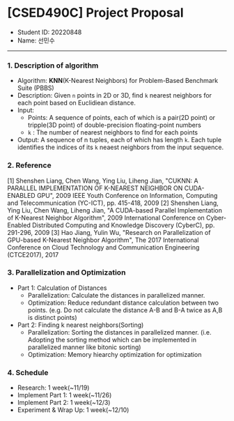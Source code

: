 # [CSED490C] Project Proposal
- Student ID: 20220848
- Name: 선민수
---

### 1. Description of algorithm
- Algorithm: **KNN**(K-Nearest Neighbors) for Problem-Based Benchmark Suite (PBBS)
- Description: Given `n` points in 2D or 3D, find `k` nearest neighbors for each point based on Euclidiean distance.
- Input:
    - Points: A sequence of points, each of which is a pair(2D point) or tripple(3D point) of double-precision floating-point numbers
    - `k` : The number of nearest neighbors to find for each points
- Output: A sequence of n tuples, each of which has length `k`. Each tuple identifies the indices of its `k` neaest neighbors from the input sequence.

### 2. Reference
[1] Shenshen Liang, Chen Wang, Ying Liu, Liheng Jian, "CUKNN: A PARALLEL IMPLEMENTATION OF K-NEAREST NEIGHBOR ON CUDA-ENABLED GPU", 2009 IEEE Youth Conference on Information, Computing and Telecommunication (YC-ICT), pp. 415-418, 2009
[2] Shenshen Liang, Ying Liu, Chen Wang, Liheng Jian, "A CUDA-based Parallel Implementation of K-Nearest Neighbor Algorithm", 2009 International Conference on Cyber-Enabled Distributed Computing and Knowledge Discovery (CyberC), pp. 291-296, 2009
[3] Hao Jiang, Yulin Wu, "Research on Parallelization of GPU-based K-Nearest Neighbor Algorithm", The 2017 International Conference on Cloud Technology and Communication Engineering (CTCE2017), 2017

### 3. Parallelization and Optimization
- Part 1: Calculation of Distances
    - Parallelization: Calculate the distances in parallelized manner.
    - Optimization: Reduce redundant distance calculation between two points. (e.g. Do not calculate the distance A-B and B-A twice as A,B is distinct points)
- Part 2: Finding k nearest neighbors(Sorting)
    - Parallelization: Sorting the distances in parallelized manner. (i.e. Adopting the sorting method which can be implemented in parallelized manner like bitonic sorting)
    - Optimization: Memory hiearchy optimization for optimization

### 4. Schedule
- Research: 1 week(~11/19)
- Implement Part 1: 1 week(~11/26)
- Implement Part 2: 1 week(~12/3)
- Experiment & Wrap Up: 1 week(~12/10)